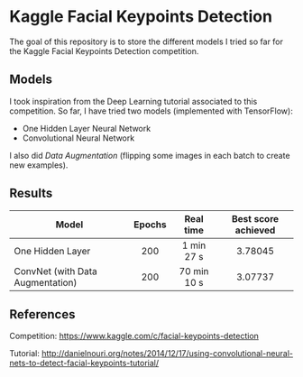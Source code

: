 # Kaggle Facial Keypoints Detection
The goal of this repository is to store the different models I tried so far for the Kaggle Facial Keypoints Detection competition.

## Models
I took inspiration from the Deep Learning tutorial associated to this competition. So far, I have tried two models (implemented with TensorFlow):

* One Hidden Layer Neural Network
* Convolutional Neural Network

I also did *Data Augmentation* (flipping some images in each batch to create new examples).

## Results

| Model                                     | Epochs | Real time   | Best score achieved |
| ----------------------------------------- |:------:|:-----------:|:-------------------:|
| One Hidden Layer                          | 200    | 1 min 27 s  | 3.78045             |
| ConvNet (with Data Augmentation)          | 200    | 70 min 10 s | 3.07737             |

## References
Competition: https://www.kaggle.com/c/facial-keypoints-detection

Tutorial: http://danielnouri.org/notes/2014/12/17/using-convolutional-neural-nets-to-detect-facial-keypoints-tutorial/